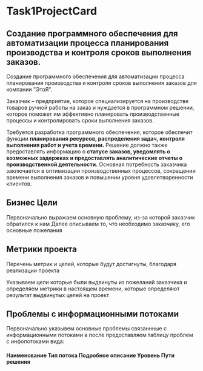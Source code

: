# Task1ProjectCard

## Создание программного обеспечения для автоматизации процесса планирования производства и контроля сроков выполнения заказов.


Создание программного обеспечения для автоматизации процесса
планирования производства и контроля сроков выполнения заказов для
компании "ЭтоЯ".

Заказчик – предприятие, которое специализируется на
производстве товаров ручной работы на заказ и нуждается в программном
решении, которое поможет им эффективно планировать производственные 
процессы и контролировать сроки выполнения заказов. 

Требуется разработка программного обеспечения, которое обеспечит функции <b> планирования
ресурсов, распределения задач, контроля выполнения работ и учета времени.</b>
Решение должно также предоставлять информацию о <b> статусе заказов,
уведомлять о возможных задержках и предоставлять аналитические отчеты о
производственной деятельности.</b> Основная потребность заказчика
заключается в оптимизации производственных процессов, сокращении
времени выполнения заказов и повышении уровня удовлетворенности
клиентов.



## Бизнес Цели

Первоначально выражаем основную проблему, из-за которой заказчик обратился к нам
Далее описываем то, что необходимо заказчику, его основные пожелания

## Метрики проекта

Перечень метрик и целей, которые будут достигнуты, благодаря реализации проекта

Указываем цели которые были выдвинуты из пожеланий заказчика и определяем метрики в настоящем времени, которые определяют результат выдвинутых целей на проект


## Проблемы с информационными потоками 

Первоначально указывем основные проблемы связаннные с информационными потоками а после предоставляем таблицу проблем с инфопотоками вида: 
#### Наименование Тип потока Подробное описание Уровень Пути решения
